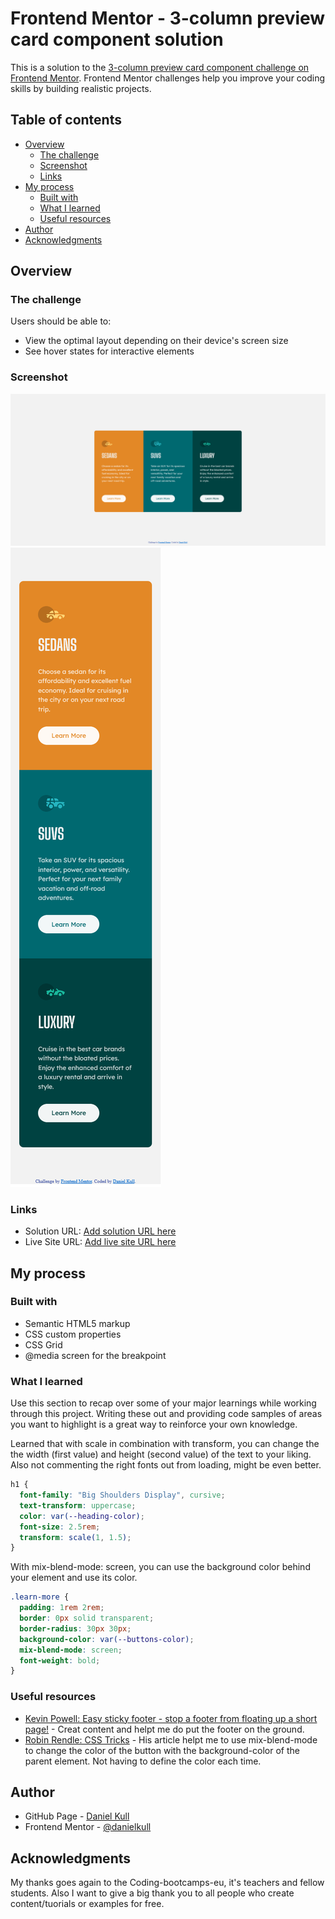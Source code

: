 # Frontend Mentor - 3-column preview card component solution

This is a solution to the [3-column preview card component challenge on Frontend Mentor](https://www.frontendmentor.io/challenges/3column-preview-card-component-pH92eAR2-). Frontend Mentor challenges help you improve your coding skills by building realistic projects.

## Table of contents

- [Overview](#overview)
  - [The challenge](#the-challenge)
  - [Screenshot](#screenshot)
  - [Links](#links)
- [My process](#my-process)
  - [Built with](#built-with)
  - [What I learned](#what-i-learned)
  - [Useful resources](#useful-resources)
- [Author](#author)
- [Acknowledgments](#acknowledgments)

## Overview

### The challenge

Users should be able to:

- View the optimal layout depending on their device's screen size
- See hover states for interactive elements

### Screenshot

![Desktop Solution](images/desktop-solution.png)
![Mobile Solution](images/mobile-solution.png)

### Links

- Solution URL: [Add solution URL here](https://your-solution-url.com)
- Live Site URL: [Add live site URL here](https://your-live-site-url.com)

## My process

### Built with

- Semantic HTML5 markup
- CSS custom properties
- CSS Grid
- @media screen for the breakpoint

### What I learned

Use this section to recap over some of your major learnings while working through this project. Writing these out and providing code samples of areas you want to highlight is a great way to reinforce your own knowledge.

Learned that with scale in combination with transform, you can change the the width (first value) and height (second value) of the text to your liking. Also not commenting the right fonts out from loading, might be even better.

```css
h1 {
  font-family: "Big Shoulders Display", cursive;
  text-transform: uppercase;
  color: var(--heading-color);
  font-size: 2.5rem;
  transform: scale(1, 1.5);
}
```

With mix-blend-mode: screen, you can use the background color behind your element and use its color.

```css
.learn-more {
  padding: 1rem 2rem;
  border: 0px solid transparent;
  border-radius: 30px 30px;
  background-color: var(--buttons-color);
  mix-blend-mode: screen;
  font-weight: bold;
}
```

### Useful resources

- [Kevin Powell: Easy sticky footer - stop a footer from floating up a short page!](https://www.youtube.com/watch?v=yc2olxLgKLk&t=304s) - Creat content and helpt me do put the footer on the ground.
- [Robin Rendle: CSS Tricks](https://css-tricks.com/almanac/properties/m/mix-blend-mode/) - His article helpt me to use mix-blend-mode to change the color of the button with the background-color of the parent element. Not having to define the color each time.

## Author

- GitHub Page - [Daniel Kull](https://github.com/danielkull)
- Frontend Mentor - [@danielkull](https://www.frontendmentor.io/profile/danielkull)

## Acknowledgments

My thanks goes again to the Coding-bootcamps-eu, it's teachers and fellow students. Also I want to give a big thank you to all people who create content/tuorials or examples for free.
